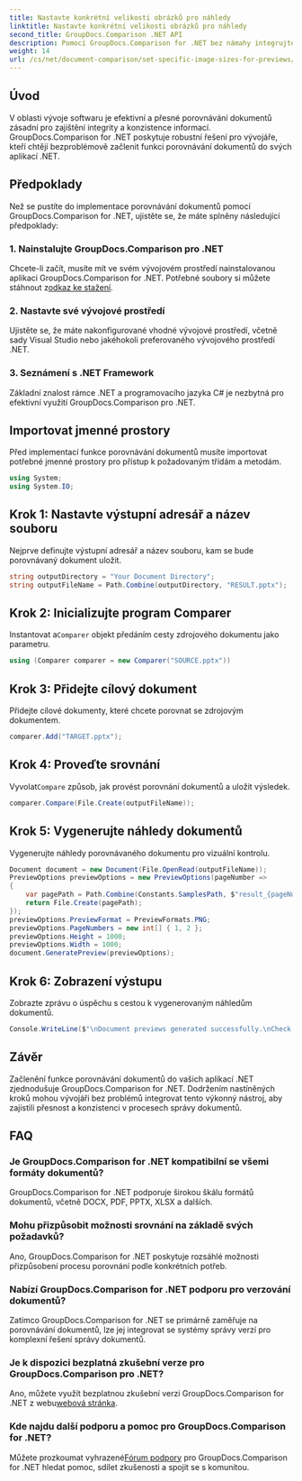 ```yaml
---
title: Nastavte konkrétní velikosti obrázků pro náhledy
linktitle: Nastavte konkrétní velikosti obrázků pro náhledy
second_title: GroupDocs.Comparison .NET API
description: Pomocí GroupDocs.Comparison for .NET bez námahy integrujte funkci porovnávání dokumentů do svých aplikací .NET.
weight: 14
url: /cs/net/document-comparison/set-specific-image-sizes-for-previews/
---
```

## Úvod
V oblasti vývoje softwaru je efektivní a přesné porovnávání dokumentů zásadní pro zajištění integrity a konzistence informací. GroupDocs.Comparison for .NET poskytuje robustní řešení pro vývojáře, kteří chtějí bezproblémově začlenit funkci porovnávání dokumentů do svých aplikací .NET.
## Předpoklady
Než se pustíte do implementace porovnávání dokumentů pomocí GroupDocs.Comparison for .NET, ujistěte se, že máte splněny následující předpoklady:
### 1. Nainstalujte GroupDocs.Comparison pro .NET
 Chcete-li začít, musíte mít ve svém vývojovém prostředí nainstalovanou aplikaci GroupDocs.Comparison for .NET. Potřebné soubory si můžete stáhnout z[odkaz ke stažení](https://releases.groupdocs.com/comparison/net/).
### 2. Nastavte své vývojové prostředí
Ujistěte se, že máte nakonfigurované vhodné vývojové prostředí, včetně sady Visual Studio nebo jakéhokoli preferovaného vývojového prostředí .NET.
### 3. Seznámení s .NET Framework
Základní znalost rámce .NET a programovacího jazyka C# je nezbytná pro efektivní využití GroupDocs.Comparison pro .NET.

## Importovat jmenné prostory
Před implementací funkce porovnávání dokumentů musíte importovat potřebné jmenné prostory pro přístup k požadovaným třídám a metodám.
```csharp
using System;
using System.IO;
```
## Krok 1: Nastavte výstupní adresář a název souboru
Nejprve definujte výstupní adresář a název souboru, kam se bude porovnávaný dokument uložit.
```csharp
string outputDirectory = "Your Document Directory";
string outputFileName = Path.Combine(outputDirectory, "RESULT.pptx");
```
## Krok 2: Inicializujte program Comparer
 Instantovat a`Comparer` objekt předáním cesty zdrojového dokumentu jako parametru.
```csharp
using (Comparer comparer = new Comparer("SOURCE.pptx"))
```
## Krok 3: Přidejte cílový dokument
Přidejte cílové dokumenty, které chcete porovnat se zdrojovým dokumentem.
```csharp
comparer.Add("TARGET.pptx");
```
## Krok 4: Proveďte srovnání
 Vyvolat`Compare` způsob, jak provést porovnání dokumentů a uložit výsledek.
```csharp
comparer.Compare(File.Create(outputFileName));
```
## Krok 5: Vygenerujte náhledy dokumentů
Vygenerujte náhledy porovnávaného dokumentu pro vizuální kontrolu.
```csharp
Document document = new Document(File.OpenRead(outputFileName));
PreviewOptions previewOptions = new PreviewOptions(pageNumber =>
{
    var pagePath = Path.Combine(Constants.SamplesPath, $"result_{pageNumber}.png");
    return File.Create(pagePath);
});
previewOptions.PreviewFormat = PreviewFormats.PNG;
previewOptions.PageNumbers = new int[] { 1, 2 };
previewOptions.Height = 1000;
previewOptions.Width = 1000;
document.GeneratePreview(previewOptions);
```
## Krok 6: Zobrazení výstupu
Zobrazte zprávu o úspěchu s cestou k vygenerovaným náhledům dokumentů.
```csharp
Console.WriteLine($"\nDocument previews generated successfully.\nCheck output in {outputDirectory}.");
```

## Závěr
Začlenění funkce porovnávání dokumentů do vašich aplikací .NET zjednodušuje GroupDocs.Comparison for .NET. Dodržením nastíněných kroků mohou vývojáři bez problémů integrovat tento výkonný nástroj, aby zajistili přesnost a konzistenci v procesech správy dokumentů.
## FAQ
### Je GroupDocs.Comparison for .NET kompatibilní se všemi formáty dokumentů?
GroupDocs.Comparison for .NET podporuje širokou škálu formátů dokumentů, včetně DOCX, PDF, PPTX, XLSX a dalších.
### Mohu přizpůsobit možnosti srovnání na základě svých požadavků?
Ano, GroupDocs.Comparison for .NET poskytuje rozsáhlé možnosti přizpůsobení procesu porovnání podle konkrétních potřeb.
### Nabízí GroupDocs.Comparison for .NET podporu pro verzování dokumentů?
Zatímco GroupDocs.Comparison for .NET se primárně zaměřuje na porovnávání dokumentů, lze jej integrovat se systémy správy verzí pro komplexní řešení správy dokumentů.
### Je k dispozici bezplatná zkušební verze pro GroupDocs.Comparison pro .NET?
 Ano, můžete využít bezplatnou zkušební verzi GroupDocs.Comparison for .NET z webu[webová stránka](https://releases.groupdocs.com/).
### Kde najdu další podporu a pomoc pro GroupDocs.Comparison for .NET?
 Můžete prozkoumat vyhrazené[Fórum podpory](https://forum.groupdocs.com/c/comparison/12) pro GroupDocs.Comparison for .NET hledat pomoc, sdílet zkušenosti a spojit se s komunitou.